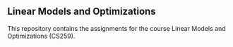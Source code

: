 <h2>Linear Models and Optimizations</h2>

<p>This repository contains the assignments for the course Linear Models and Optimizations (CS259).</p>